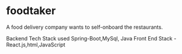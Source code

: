# foodtaker
A food delivery company wants to self-onboard the restaurants.

Backend Tech Stack used Spring-Boot,MySql, Java
Front End Stack - React.js,html,JavaScript 
